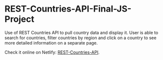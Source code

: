 # REST-Countries-API-Final-JS-Project
Use of REST Countries API to pull country data and display it. User is able to search for countries, filter countries by region and click on a country to see more detailed information on a separate page.

Check it online on Netlify:
[REST-Countries-API](https://rest-countries-api-geo.netlify.app).